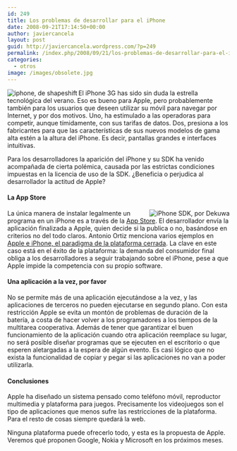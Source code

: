 ```yaml
---
id: 249
title: Los problemas de desarrollar para el iPhone
date: 2008-09-21T17:14:50+00:00
author: javiercancela
layout: post
guid: http://javiercancela.wordpress.com/?p=249
permalink: /index.php/2008/09/21/los-problemas-de-desarrollar-para-el-iphone/
categories:
  - otros
image: /images/obsolete.jpg
---
```

[<img src="http://farm1.static.flickr.com/129/352593346_b55ab8e05f_m_d.jpg" alt="iphone, de shapeshift" align="left" />](http://www.flickr.com/photos/shapeshift/352593346/sizes/s/ "iphone, de shapeshift") El iPhone 3G has sido sin duda la estrella tecnológica del verano. Eso es bueno para Apple, pero probablemente también para los usuarios que deseen utilizar su móvil para navegar por Internet, y por dos motivos. Uno, ha estimulado a las operadoras para competir, aunque tímidamente, con sus tarifas de datos. Dos, presiona a los fabricantes para que las características de sus nuevos modelos de gama alta estén a la altura del iPhone. Es decir, pantallas grandes e interfaces intuitivas.

Para los desarrolladores la aparición del iPhone y su SDK ha venido acompañada de cierta polémica, causada por las estrictas condiciones impuestas en la licencia de uso de la SDK. ¿Beneficia o perjudica al desarrollador la actitud de Apple?

#### La App Store

La única manera de instalar legalmente un <img src="http://farm4.static.flickr.com/3038/2676139605_0af82e925a_o_d.png" alt="iPhone SDK, por Dekuwa" align="right" />programa en un iPhone es a través de la [App Store](http://www.apple.com/iphone/appstore/). El desarrollador envía la aplicación finalizada a Apple, quien decide si la publica o no, basándose en criterios no del todo claros. Antonio Ortiz menciona varios ejemplos en [Apple e iPhone, el paradigma de la plataforma cerrada](http://www.error500.net/articulo/iphone-apple-paradigma-plataforma). La clave en este caso está en el éxito de la plataforma: la demanda del consumidor final obliga a los desarrolladores a seguir trabajando sobre el iPhone, pese a que Apple impide la competencia con su propio software.

#### Una aplicación a la vez, por favor

 <img src="http://farm3.static.flickr.com/2133/2344625868_c692ba2e9f_m_d.jpg" alt="" align="left" />No se permite más de una aplicación ejecutándose a la vez, y las aplicaciones de terceros no pueden ejecutarse en segundo plano. Con esta restricción Apple se evita un montón de problemas de duración de la batería, a costa de hacer volver a los programadores a los tiempos de la multitarea cooperativa. Además de tener que garantizar el buen funcionamiento de la aplicación cuando otra aplicación reemplace su lugar, no será posible diseñar programas que se ejecuten en el escritorio o que esperen aletargadas a la espera de algún evento. Es casi lógico que no exista la funcionalidad de copiar y pegar si las aplicaciones no van a poder utilizarla.

#### Conclusiones

Apple ha diseñado un sistema pensado como teléfono móvil, reproductor multimedia y plataforma para juegos. Precisamente los videojuegos son el tipo de aplicaciones que menos sufre las restricciones de la plataforma. Para el resto de cosas siempre quedará la web.

Ninguna plataforma puede ofrecerlo todo, y esta es la propuesta de Apple. Veremos qué proponen Google, Nokia y Microsoft en los próximos meses.